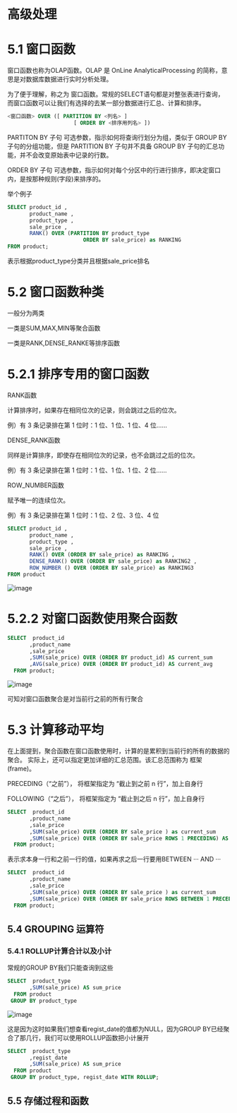# 高级处理

# 5.1 窗口函数

窗口函数也称为OLAP函数。OLAP 是 OnLine AnalyticalProcessing 的简称，意思是对数据库数据进行实时分析处理。

为了便于理解，称之为 窗口函数。常规的SELECT语句都是对整张表进行查询，而窗口函数可以让我们有选择的去某一部分数据进行汇总、计算和排序。

```sql
<窗口函数> OVER ([ PARTITION BY <列名> ]
                     [ ORDER BY <排序用列名> ])  
```

PARTITON BY 子句 可选参数，指示如何将查询行划分为组，类似于 GROUP BY 子句的分组功能，但是 PARTITION BY 子句并不具备 GROUP BY 子句的汇总功能，并不会改变原始表中记录的行数。

ORDER BY 子句 可选参数，指示如何对每个分区中的行进行排序，即决定窗口内，是按那种规则(字段)来排序的。

举个例子

```sql
SELECT product_id ,
       product_name ,
       product_type ,
       sale_price ,
       RANK() OVER (PARTITION BY product_type 
                        ORDER BY sale_price) as RANKING 
FROM product;
```

表示根据product_type分类并且根据sale_price排名

# 5.2 窗口函数种类

一般分为两类

一类是SUM,MAX,MIN等聚合函数

一类是RANK,DENSE_RANKE等排序函数

# 5.2.1 排序专用的窗口函数

RANK函数

计算排序时，如果存在相同位次的记录，则会跳过之后的位次。

例）有 3 条记录排在第 1 位时：1 位、1 位、1 位、4 位……

DENSE_RANK函数

同样是计算排序，即使存在相同位次的记录，也不会跳过之后的位次。

例）有 3 条记录排在第 1 位时：1 位、1 位、1 位、2 位……

ROW_NUMBER函数

赋予唯一的连续位次。

例）有 3 条记录排在第 1 位时：1 位、2 位、3 位、4 位

```sql
SELECT product_id ,
       product_name ,
       product_type ,
       sale_price ,
       RANK() OVER (ORDER BY sale_price) as RANKING ,
       DENSE_RANK() OVER (ORDER BY sale_price) as RANKING2 ,
       ROW_NUMBER () OVER (ORDER BY sale_price) as RANKING3 
FROM product
```

![image](https://github.com/ZQIUSU/wonderful-sql-learning/assets/91874269/6eea80b4-0129-4556-8913-e051bf5d518a)

# 5.2.2 对窗口函数使用聚合函数

```sql
SELECT  product_id
       ,product_name
       ,sale_price
       ,SUM(sale_price) OVER (ORDER BY product_id) AS current_sum
       ,AVG(sale_price) OVER (ORDER BY product_id) AS current_avg  
  FROM product;  
```

![image](https://github.com/ZQIUSU/wonderful-sql-learning/assets/91874269/c7c791b1-0cc5-45f1-a374-920cc41cadb8)

可知对窗口函数聚合是对当前行之前的所有行聚合

# 5.3 计算移动平均

在上面提到，聚合函数在窗口函数使用时，计算的是累积到当前行的所有的数据的聚合。 实际上，还可以指定更加详细的汇总范围。该汇总范围称为 框架 (frame)。

PRECEDING（“之前”）， 将框架指定为 “截止到之前 n 行”，加上自身行

FOLLOWING（“之后”）， 将框架指定为 “截止到之后 n 行”，加上自身行

```sql
SELECT  product_id
       ,product_name 
       ,sale_price
       ,SUM(sale_price) OVER (ORDER BY sale_price ) as current_sum 
       ,SUM(sale_price) OVER (ORDER BY sale_price ROWS 1 PRECEDING) AS PRECEDING_sum
  FROM product;
```

表示求本身一行和之前一行的值，如果再求之后一行要用BETWEEN ··· AND ···

```sql
SELECT  product_id
       ,product_name 
       ,sale_price
       ,SUM(sale_price) OVER (ORDER BY sale_price ) as current_sum 
       ,SUM(sale_price) OVER (ORDER BY sale_price ROWS BETWEEN 1 PRECEDING AND 1 FOLLOWING) AS PRECEDING_sum
  FROM product;
```

## 5.4 GROUPING 运算符

### 5.4.1 ROLLUP计算合计以及小计

常规的GROUP BY我们只能查询到这些

```sql
SELECT  product_type
       ,SUM(sale_price) AS sum_price
  FROM product
 GROUP BY product_type
```

![image](https://github.com/ZQIUSU/wonderful-sql-learning/assets/91874269/88f68f28-4848-47aa-b90a-a52e22a0b548)

这是因为这时如果我们想查看regist_date的值都为NULL，因为GROUP BY已经聚合了那几行，我们可以使用ROLLUP函数把小计展开

```sql
SELECT  product_type
       ,regist_date
       ,SUM(sale_price) AS sum_price
  FROM product
 GROUP BY product_type, regist_date WITH ROLLUP; 
```

## 5.5 存储过程和函数

